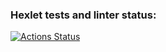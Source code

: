 ### Hexlet tests and linter status:
[![Actions Status](https://github.com/Traizee/frontend-project-11/actions/workflows/hexlet-check.yml/badge.svg)](https://github.com/Traizee/frontend-project-11/actions)